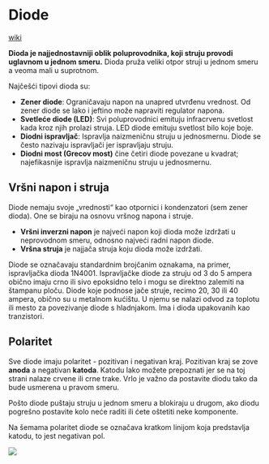 # Diode

[wiki](https://sh.wikipedia.org/wiki/Dioda)

**Dioda je najjednostavniji oblik poluprovodnika, koji struju provodi uglavnom u jednom smeru.** Dioda pruža veliki otpor struji u jednom smeru a veoma mali u suprotnom.

Najčešći tipovi dioda su:
* **Zener diode**: Ograničavaju napon na unapred utvrđenu vrednost. Od zener diode se lako i jeftino može napraviti regulator napona.
* **Svetleće diode (LED)**: Svi poluprovodnici emituju infracrvenu svetlost kada kroz njih prolazi struja. LED diode emituju svetlost bilo koje boje.
* **Diodni ispravljač**: Ispravlja naizmeničnu struju u jednosmernu. Diode se često nazivaju ispravljači jer ispravljaju struju.
* **Diodni most (Grecov most)** čine četiri diode povezane u kvadrat; najefikasnije ispravlja naizmeničnu struju u jednosmernu.

## Vršni napon i struja

Diode nemaju svoje „vrednosti“ kao otpornici i kondenzatori (sem zener dioda). One se biraju na osnovu vršnog napona i struje.
* **Vršni inverzni napon** je najveći napon koji dioda može izdržati u neprovodnom smeru, odnosno najveći radni napon diode.
* **Vršna struja** je najjača struja koju dioda može izdržati.

Diode se označavaju standardnim brojčanim oznakama, na primer, ispravljačka dioda 1N4001. Ispravljačke diode za struju od 3 do 5 ampera obično imaju crno ili sivo epoksidno telo i mogu se direktno zalemiti na štampanu ploču. Diode koje podnose jače struje, recimo 20, 30 ili 40 ampera, obično su u metalnom kućištu. U njemu se nalazi odvod za toplotu ili mesto za povezivanje diode s hladnjakom. Ima i dioda upakovanih kao tranzistori.

## Polaritet

Sve diode imaju polaritet - pozitivan i negativan kraj. Pozitivan kraj se zove **anoda** a negativan **katoda**. Katodu lako možete prepoznati jer se na toj strani nalaze crvene ili crne trake. Vrlo je važno da postavite diodu tako da bude usmerena u pravom smeru.

Pošto diode puštaju struju u jednom smeru a blokiraju u drugom, ako diodu pogrešno postavite kolo neće raditi ili ćete oštetiti neke komponente.

Na šemama polaritet diode se označava kratkom linijom koja predstavlja katodu, to jest negativan pol.

![](https://upload.wikimedia.org/wikipedia/commons/thumb/b/b4/Diode_symbol.svg/320px-Diode_symbol.svg.png)